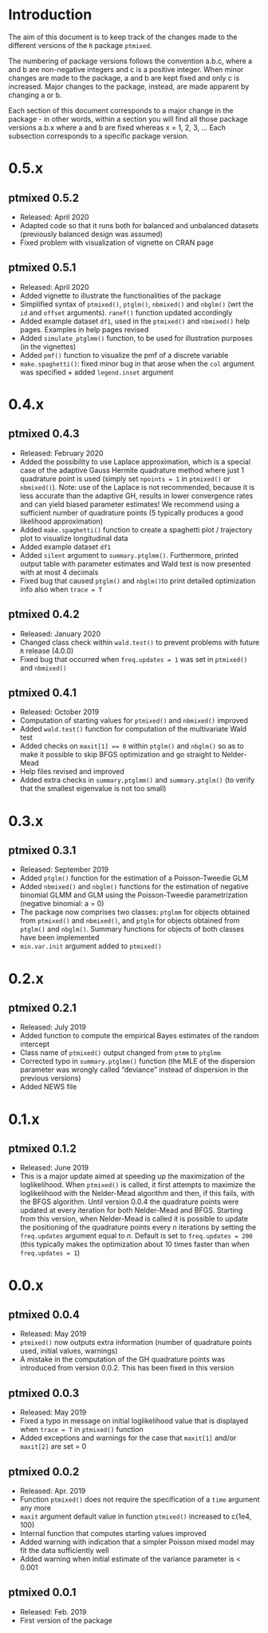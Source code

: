 Introduction
============

The aim of this document is to keep track of the changes made to the
different versions of the `R` package `ptmixed`.

The numbering of package versions follows the convention a.b.c, where a
and b are non-negative integers and c is a positive integer. When minor
changes are made to the package, a and b are kept fixed and only c is
increased. Major changes to the package, instead, are made apparent by
changing a or b.

Each section of this document corresponds to a major change in the
package - in other words, within a section you will find all those
package versions a.b.x where a and b are fixed whereas x = 1, 2, 3, …
Each subsection corresponds to a specific package version.

0.5.x
=====

ptmixed 0.5.2
-------------

-   Released: April 2020
-   Adapted code so that it runs both for balanced and unbalanced
    datasets (previously balanced design was assumed)
-   Fixed problem with visualization of vignette on CRAN page

ptmixed 0.5.1
-------------

-   Released: April 2020
-   Added vignette to illustrate the functionalities of the package
-   Simplified syntax of `ptmixed()`, `ptglm()`, `nbmixed()` and
    `nbglm()` (wrt the `id` and `offset` arguments). `ranef()` function
    updated accordingly
-   Added example dataset `df1`, used in the `ptmixed()` and `nbmixed()`
    help pages. Examples in help pages revised
-   Added `simulate_ptglmm()` function, to be used for illustration
    purposes (in the vignettes)
-   Added `pmf()` function to visualize the pmf of a discrete variable
-   `make.spaghetti()`: fixed minor bug in that arose when the `col`
    argument was specified + added `legend.inset` argument

0.4.x
=====

ptmixed 0.4.3
-------------

-   Released: February 2020
-   Added the possibility to use Laplace approximation, which is a
    special case of the adaptive Gauss Hermite quadrature method where
    just 1 quadrature point is used (simply set `npoints = 1` in
    `ptmixed()` or `nbmixed()`). Note: use of the Laplace is not
    recommended, because it is less accurate than the adaptive GH,
    results in lower convergence rates and can yield biased parameter
    estimates! We recommend using a sufficient number of quadrature
    points (5 typically produces a good likelihood approximation)
-   Added `make.spaghetti()` function to create a spaghetti plot /
    trajectory plot to visualize longitudinal data
-   Added example dataset `df1`
-   Added `silent` argument to `summary.ptglmm()`. Furthermore, printed
    output table with parameter estimates and Wald test is now presented
    with at most 4 decimals
-   Fixed bug that caused `ptglm()` and `nbglm()`to print detailed
    optimization info also when `trace = T`

ptmixed 0.4.2
-------------

-   Released: January 2020
-   Changed class check within `wald.test()` to prevent problems with
    future `R` release (4.0.0)
-   Fixed bug that occurred when `freq.updates = 1` was set in
    `ptmixed()` and `nbmixed()`

ptmixed 0.4.1
-------------

-   Released: October 2019
-   Computation of starting values for `ptmixed()` and `nbmixed()`
    improved
-   Added `wald.test()` function for computation of the multivariate
    Wald test
-   Added checks on `maxit[1] == 0` within `ptglm()` and `nbglm()` so as
    to make it possible to skip BFGS optimization and go straight to
    Nelder-Mead
-   Help files revised and improved
-   Added extra checks in `summary.ptglmm()` and `summary.ptglm()` (to
    verify that the smallest eigenvalue is not too small)

0.3.x
=====

ptmixed 0.3.1
-------------

-   Released: September 2019
-   Added `ptglm()` function for the estimation of a Poisson-Tweedie GLM
-   Added `nbmixed()` and `nbglm()` functions for the estimation of
    negative binomial GLMM and GLM using the Poisson-Tweedie
    parametrization (negative binomial: a = 0)
-   The package now comprises two classes: `ptglmm` for objects obtained
    from `ptmixed()` and `nbmixed()`, and `ptglm` for objects obtained
    from `ptglm()` and `nbglm()`. Summary functions for objects of both
    classes have been implemented
-   `min.var.init` argument added to `ptmixed()`

0.2.x
=====

ptmixed 0.2.1
-------------

-   Released: July 2019
-   Added function to compute the empirical Bayes estimates of the
    random intercept
-   Class name of `ptmixed()` output changed from `ptmm` to `ptglmm`
-   Corrected typo in `summary.ptglmm()` function (the MLE of the
    dispersion parameter was wrongly called “deviance” instead of
    dispersion in the previous versions)
-   Added NEWS file

0.1.x
=====

ptmixed 0.1.2
-------------

-   Released: June 2019
-   This is a major update aimed at speeding up the maximization of the
    loglikelihood. When `ptmixed()` is called, it first attempts to
    maximize the loglikelihood with the Nelder-Mead algorithm and then,
    if this fails, with the BFGS algorithm. Until version 0.0.4 the
    quadrature points were updated at every iteration for both
    Nelder-Mead and BFGS. Starting from this version, when Nelder-Mead
    is called it is possible to update the positioning of the quadrature
    points every *n* iterations by setting the `freq.updates` argument
    equal to *n*. Default is set to `freq.updates = 200` (this typically
    makes the optimization about 10 times faster than when
    `freq.updates = 1`)

0.0.x
=====

ptmixed 0.0.4
-------------

-   Released: May 2019
-   `ptmixed()` now outputs extra information (number of quadrature
    points used, initial values, warnings)
-   A mistake in the computation of the GH quadrature points was
    introduced from version 0.0.2. This has been fixed in this version

ptmixed 0.0.3
-------------

-   Released: May 2019
-   Fixed a typo in message on initial loglikelihood value that is
    displayed when `trace = T` in `ptmixed()` function
-   Added exceptions and warnings for the case that `maxit[1]` and/or
    `maxit[2]` are set = 0

ptmixed 0.0.2
-------------

-   Released: Apr. 2019
-   Function `ptmixed()` does not require the specification of a `time`
    argument any more
-   `maxit` argument default value in function `ptmixed()` increased to
    c(1e4, 100)
-   Internal function that computes starting values improved
-   Added warning with indication that a simpler Poisson mixed model may
    fit the data sufficiently well
-   Added warning when initial estimate of the variance parameter is
    &lt; 0.001

ptmixed 0.0.1
-------------

-   Released: Feb. 2019
-   First version of the package
